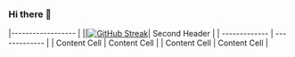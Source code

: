 ### Hi there 👋

|------------------
|
||[![GitHub Streak](https://streak-stats.demolab.com/?user=ThiccestZexie&theme=highcontrast)](https://git.io/streak-stats)| Second Header |
| ------------- |                                                                                                           ------------- |
| Content Cell  |                                                                                                           Content Cell  |
| Content Cell  |                                                                                                           Content Cell  |


<!--
**ThiccestZexie/ThiccestZexie** is a ✨ _special_ ✨ repository because its `README.md` (this file) appears on your GitHub profile.

Here are some ideas to get you started:

- 🔭 I’m currently working on ...
- 🌱 I’m currently learning ...
- 👯 I’m looking to collaborate on ...
- 🤔 I’m looking for help with ...
- 💬 Ask me about ...
- 📫 How to reach me: ...
- 😄 Pronouns: ...
- ⚡ Fun fact: ...
-->
